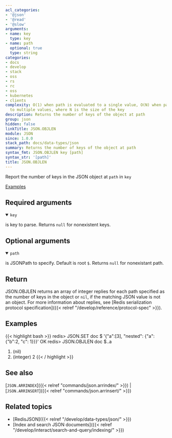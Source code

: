 ```yaml
---
acl_categories:
- '@json'
- '@read'
- '@slow'
arguments:
- name: key
  type: key
- name: path
  optional: true
  type: string
categories:
- docs
- develop
- stack
- oss
- rs
- rc
- oss
- kubernetes
- clients
complexity: O(1) when path is evaluated to a single value, O(N) when path is evaluated
  to multiple values, where N is the size of the key
description: Returns the number of keys of the object at path
group: json
hidden: false
linkTitle: JSON.OBJLEN
module: JSON
since: 1.0.0
stack_path: docs/data-types/json
summary: Returns the number of keys of the object at path
syntax_fmt: JSON.OBJLEN key [path]
syntax_str: '[path]'
title: JSON.OBJLEN
---
```

Report the number of keys in the JSON object at `path` in `key`

[Examples](#examples)

## Required arguments

<details open><summary><code>key</code></summary> 

is key to parse. Returns `null` for nonexistent keys.
</details>

## Optional arguments

<details open><summary><code>path</code></summary> 

is JSONPath to specify. Default is root `$`. Returns `null` for nonexistant path.

</details>

## Return

JSON.OBJLEN returns an array of integer replies for each path specified as the number of keys in the object or `nil`, if the matching JSON value is not an object.
For more information about replies, see [Redis serialization protocol specification]({{< relref "/develop/reference/protocol-spec" >}}).

## Examples

{{< highlight bash >}}
redis> JSON.SET doc $ '{"a":[3], "nested": {"a": {"b":2, "c": 1}}}'
OK
redis> JSON.OBJLEN doc $..a
1) (nil)
2) (integer) 2
{{< / highlight >}}

## See also

[`JSON.ARRINDEX`]({{< relref "commands/json.arrindex/" >}}) | [`JSON.ARRINSERT`]({{< relref "commands/json.arrinsert/" >}}) 

## Related topics

* [RedisJSON]({{< relref "/develop/data-types/json/" >}})
* [Index and search JSON documents]({{< relref "/develop/interact/search-and-query/indexing/" >}})
